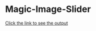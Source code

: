 # Magic-Image-Slider
[Click the link to see the output](https://surajtimeline.blogspot.com/2022/01/magic%20image%20slider.html)
